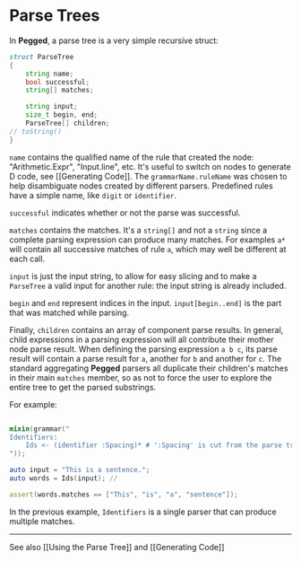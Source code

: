 Parse Trees
===========

In **Pegged**, a parse tree is a very simple recursive struct:

```d
struct ParseTree
{
    string name;
    bool successful;
    string[] matches;

    string input;
    size_t begin, end;
    ParseTree[] children;
// toString()
}
```

`name` contains the qualified name of the rule that created the node: "Arithmetic.Expr", "Input.line", etc. It's useful to switch on nodes to generate D code, see [[Generating Code]]. The `grammarName.ruleName` was chosen to help disambiguate nodes created by different parsers. Predefined rules have a simple name, like `digit` or `identifier`.

`successful` indicates whether or not the parse was successful.

`matches` contains the matches. It's a `string[]` and not a `string` since a complete parsing expression can produce many matches. For examples `a*` will contain all successive matches of rule `a`, which may well be different at each call.

`input` is just the input string, to allow for easy slicing and to make a `ParseTree` a valid input for another rule: the input string is already included.

`begin` and `end` represent indices in the input. `input[begin..end]` is the part that was matched while parsing.

Finally, `children` contains an array of component parse results. In general, child expressions in a parsing expression will all contribute their mother node parse result. When defining the parsing expression `a b c`, its parse result will contain a parse result for `a`, another for `b` and another for `c`. The standard aggregating **Pegged** parsers all duplicate their children's matches in their main `matches` member, so as not to force the user to explore the entire tree to get the parsed substrings.

For example:

```d

mixin(grammar("
Identifiers:
    Ids <- (identifier :Spacing)* # ':Spacing' is cut from the parse tree
"));

auto input = "This is a sentence.";
auto words = Ids(input); //

assert(words.matches == ["This", "is", "a", "sentence"]);
```

In the previous example, `Identifiers` is a single parser that can produce multiple matches.

* * * *

See also [[Using the Parse Tree]] and [[Generating Code]]
